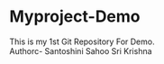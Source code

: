 # Myproject-Demo
This is my 1st Git Repository For Demo.
<br>
Authorc- Santoshini Sahoo
                 Sri Krishna
